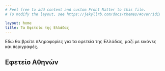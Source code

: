 ```yaml
---
# Feel free to add content and custom Front Matter to this file.
# To modify the layout, see https://jekyllrb.com/docs/themes/#overriding-theme-defaults

layout: home
title: Τα Εφετεία της Ελλάδας
---
```

Εδώ θα βρείτε πληροφορίες για τα εφετεία της Ελλάδας, μαζί με εικόνες και περιγραφές.

## Εφετείο Αθηνών
